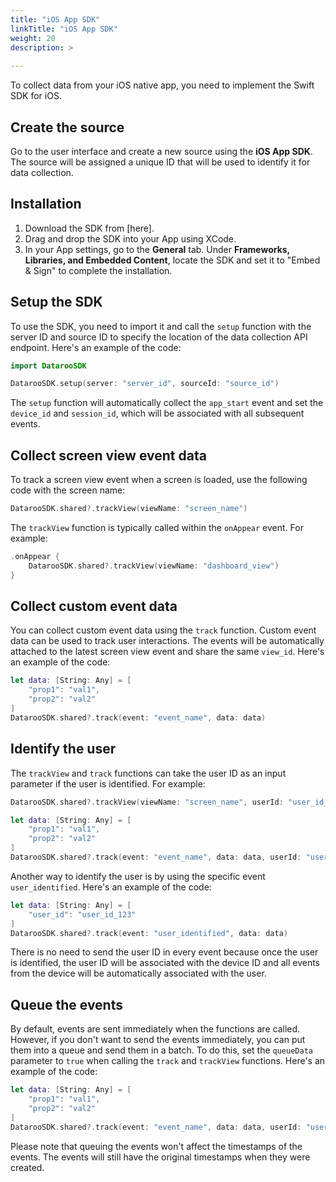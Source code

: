 ```yaml
---
title: "iOS App SDK"
linkTitle: "iOS App SDK"
weight: 20
description: >
  
---
```

To collect data from your iOS native app, you need to implement the Swift SDK for iOS.

## Create the source

Go to the user interface and create a new source using the **iOS App SDK**. The source will be assigned a unique ID that will be used to identify it for data collection.

## Installation

1. Download the SDK from [here].
2. Drag and drop the SDK into your App using XCode.
3. In your App settings, go to the **General** tab. Under **Frameworks, Libraries, and Embedded Content**, locate the SDK and set it to "Embed & Sign" to complete the installation.

## Setup the SDK

To use the SDK, you need to import it and call the `setup` function with the server ID and source ID to specify the location of the data collection API endpoint. Here's an example of the code:

```swift
import DatarooSDK

DatarooSDK.setup(server: "server_id", sourceId: "source_id")

```

The `setup` function will automatically collect the `app_start` event and set the `device_id` and `session_id`, which will be associated with all subsequent events.

## Collect screen view event data

To track a screen view event when a screen is loaded, use the following code with the screen name:

```swift
DatarooSDK.shared?.trackView(viewName: "screen_name")

```

The `trackView` function is typically called within the `onAppear` event. For example:

```swift
.onAppear {
	DatarooSDK.shared?.trackView(viewName: "dashboard_view")
}

```

## Collect custom event data

You can collect custom event data using the `track` function. Custom event data can be used to track user interactions. The events will be automatically attached to the latest screen view event and share the same `view_id`. Here's an example of the code:

```swift
let data: [String: Any] = [
	"prop1": "val1",
	"prop2": "val2"
]
DatarooSDK.shared?.track(event: "event_name", data: data)

```

## Identify the user

The `trackView` and `track` functions can take the user ID as an input parameter if the user is identified. For example:

```swift
DatarooSDK.shared?.trackView(viewName: "screen_name", userId: "user_id_123")

```

```swift
let data: [String: Any] = [
	"prop1": "val1",
	"prop2": "val2"
]
DatarooSDK.shared?.track(event: "event_name", data: data, userId: "user_id_123")

```

Another way to identify the user is by using the specific event `user_identified`. Here's an example of the code:

```swift
let data: [String: Any] = [
	"user_id": "user_id_123"
]
DatarooSDK.shared?.track(event: "user_identified", data: data)

```

There is no need to send the user ID in every event because once the user is identified, the user ID will be associated with the device ID and all events from the device will be automatically associated with the user.

## Queue the events

By default, events are sent immediately when the functions are called. However, if you don't want to send the events immediately, you can put them into a queue and send them in a batch. To do this, set the `queueData` parameter to `true` when calling the `track` and `trackView` functions. Here's an example of the code:

```swift
let data: [String: Any] = [
	"prop1": "val1",
	"prop2": "val2"
]
DatarooSDK.shared?.track(event: "event_name", data: data, userId: "user_id_123", queueData: true)

```

Please note that queuing the events won't affect the timestamps of the events. The events will still have the original timestamps when they were created.